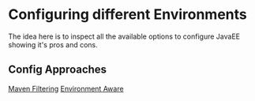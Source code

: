 # Configuring different Environments
The idea here is to inspect all the available options to configure JavaEE showing it's pros and cons.

## Config Approaches
[Maven Filtering](https://github.com/felipe-alves-moraes/blueprints-in-enterprise-java/tree/master/configuration/maven-configuration)
[Environment Aware](https://github.com/felipe-alves-moraes/blueprints-in-enterprise-java/tree/master/configuration/environment-aware-configuration)
